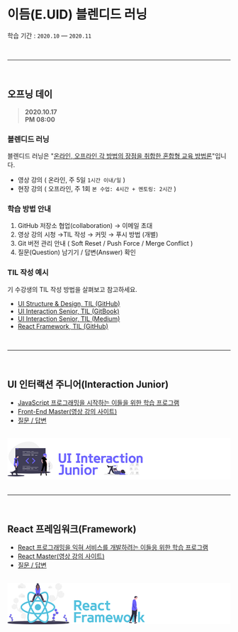 # 이듬(E.UID) 블렌디드 러닝

학습 기간 : `2020.10` — `2020.11`

<br />

---

<br />

## 오프닝 데이

> **2020.10.17<br />PM 08:00**

### 블렌디드 러닝

블렌디드 러닝은 "<u>온라인, 오프라인 각 방법의 장점을 취합한 혼합형 교육 방법론</u>"입니다.

- 영상 강의 ( 온라인, 주 5일 `1시간 이내/일` )
- 현장 강의 ( 오프라인, 주 1회 `본 수업: 4시간 + 멘토링: 2시간` )

### 학습 방법 안내

1. GitHub 저장소 협업(collaboration) → 이메일 초대
1. 영상 강의 시청 →TIL 작성 → 커밋 → 푸시 방법 (개별)
1. Git 버전 관리 안내 ( Soft Reset / Push Force / Merge Conflict )
1. 질문(Question) 남기기 / 답변(Answer) 확인

### TIL 작성 예시

기 수강생의 TIL 작성 방법을 살펴보고 참고하세요.

- [UI Structure & Design, TIL (GitHub)](https://github.com/dreamfulbud/TIL)
- [UI Interaction Senior, TIL (GitBook)](https://jmk.gitbook.io/workspace/)
- [UI Interaction Senior, TIL (Medium)](https://medium.com/@shane_78140)
- [React Framework, TIL (GitHub)](https://github.com/LimEunSeop/TIL-React-Framework)

<br />

---

<br />

## UI 인터랙션 주니어(Interaction Junior)

- [JavaScript 프로그래밍을 시작하는 이들을 위한 학습 프로그램](./UI_Interaction_Junior/README.md)
- [Front-End Master(영상 강의 사이트)](https://이듬.run/front-end-master)
- [질문 / 답변](./UI_Interaction_Junior/QnA/README.md)

<br />

<img src="./assets/cover--js-junior.jpg" alt />
<br />

<br />

---

<br />


## React 프레임워크(Framework)

- [React 프로그래밍을 익혀 서비스를 개발하려는 이들응 위한 학습 프로그램](./React_Framework/README.md)
- [React Master(영상 강의 사이트)](https://이듬.run/react-master)
- [질문 / 답변](./React_Framework/QnA/README.md)

<br />

<img src="./assets/cover--react-framework.jpg" alt />
